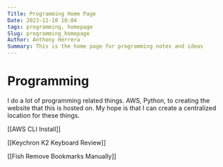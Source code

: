 ```yaml
---
Title: Programming Home Page
Date: 2023-11-10 10:04
tags: programming, homepage
Slug: programming_homepage
Author: Anthony Herrera
Summary: This is the home page for programming notes and ideas
---
```


# Programming

I do a lot of programming related things. AWS, Python, to creating the website that this is hosted on. My hope is that  I can create a centralized location for these things.

[[AWS CLI Install]]

[[Keychron K2 Keyboard Review]]

[[Fish Remove Bookmarks Manually]]

